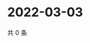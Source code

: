 # 2022-03-03

共 0 条

<!-- BEGIN WEIBO -->
<!-- 最后更新时间 Thu Mar 03 2022 09:00:14 GMT+0800 (China Standard Time) -->

<!-- END WEIBO -->
